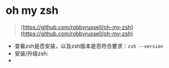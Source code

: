 # oh my zsh

> [https://github.com/robbyrussell/oh-my-zsh](https://github.com/robbyrussell/oh-my-zsh)

- 查看zsh是否安装，以及zsh版本是否符合要求：`zsh --version`
- 安装/升级zsh: 
- ​